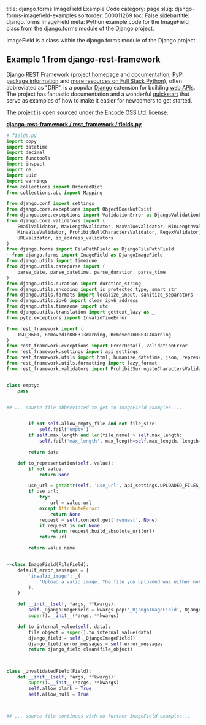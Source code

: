title: django.forms ImageField Example Code
category: page
slug: django-forms-imagefield-examples
sortorder: 500011269
toc: False
sidebartitle: django.forms ImageField
meta: Python example code for the ImageField class from the django.forms module of the Django project.


ImageField is a class within the django.forms module of the Django project.


## Example 1 from django-rest-framework
[Django REST Framework](https://github.com/encode/django-rest-framework)
([project homepage and documentation](https://www.django-rest-framework.org/),
[PyPI package information](https://pypi.org/project/djangorestframework/)
and [more resources on Full Stack Python](/django-rest-framework-drf.html)),
often abbreviated as "DRF", is a popular [Django](/django.html) extension
for building [web APIs](/application-programming-interfaces.html).
The project has fantastic documentation and a wonderful
[quickstart](https://www.django-rest-framework.org/tutorial/quickstart/)
that serve as examples of how to make it easier for newcomers
to get started.

The project is open sourced under the
[Encode OSS Ltd. license](https://github.com/encode/django-rest-framework/blob/master/LICENSE.md).

[**django-rest-framework / rest_framework / fields.py**](https://github.com/encode/django-rest-framework/blob/master/rest_framework/./fields.py)

```python
# fields.py
import copy
import datetime
import decimal
import functools
import inspect
import re
import uuid
import warnings
from collections import OrderedDict
from collections.abc import Mapping

from django.conf import settings
from django.core.exceptions import ObjectDoesNotExist
from django.core.exceptions import ValidationError as DjangoValidationError
from django.core.validators import (
    EmailValidator, MaxLengthValidator, MaxValueValidator, MinLengthValidator,
    MinValueValidator, ProhibitNullCharactersValidator, RegexValidator,
    URLValidator, ip_address_validators
)
from django.forms import FilePathField as DjangoFilePathField
~~from django.forms import ImageField as DjangoImageField
from django.utils import timezone
from django.utils.dateparse import (
    parse_date, parse_datetime, parse_duration, parse_time
)
from django.utils.duration import duration_string
from django.utils.encoding import is_protected_type, smart_str
from django.utils.formats import localize_input, sanitize_separators
from django.utils.ipv6 import clean_ipv6_address
from django.utils.timezone import utc
from django.utils.translation import gettext_lazy as _
from pytz.exceptions import InvalidTimeError

from rest_framework import (
    ISO_8601, RemovedInDRF313Warning, RemovedInDRF314Warning
)
from rest_framework.exceptions import ErrorDetail, ValidationError
from rest_framework.settings import api_settings
from rest_framework.utils import html, humanize_datetime, json, representation
from rest_framework.utils.formatting import lazy_format
from rest_framework.validators import ProhibitSurrogateCharactersValidator


class empty:
    pass


## ... source file abbreviated to get to ImageField examples ...


        if not self.allow_empty_file and not file_size:
            self.fail('empty')
        if self.max_length and len(file_name) > self.max_length:
            self.fail('max_length', max_length=self.max_length, length=len(file_name))

        return data

    def to_representation(self, value):
        if not value:
            return None

        use_url = getattr(self, 'use_url', api_settings.UPLOADED_FILES_USE_URL)
        if use_url:
            try:
                url = value.url
            except AttributeError:
                return None
            request = self.context.get('request', None)
            if request is not None:
                return request.build_absolute_uri(url)
            return url

        return value.name


~~class ImageField(FileField):
    default_error_messages = {
        'invalid_image': _(
            'Upload a valid image. The file you uploaded was either not an image or a corrupted image.'
        ),
    }

    def __init__(self, *args, **kwargs):
        self._DjangoImageField = kwargs.pop('_DjangoImageField', DjangoImageField)
        super().__init__(*args, **kwargs)

    def to_internal_value(self, data):
        file_object = super().to_internal_value(data)
        django_field = self._DjangoImageField()
        django_field.error_messages = self.error_messages
        return django_field.clean(file_object)



class _UnvalidatedField(Field):
    def __init__(self, *args, **kwargs):
        super().__init__(*args, **kwargs)
        self.allow_blank = True
        self.allow_null = True



## ... source file continues with no further ImageField examples...

```

